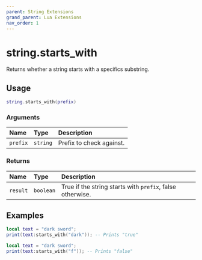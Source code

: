 ```yaml
---
parent: String Extensions
grand_parent: Lua Extensions
nav_order: 1
---
```


# string.starts_with

Returns whether a string starts with a specifics substring.

## Usage

```lua
string.starts_with(prefix)
```

### Arguments

| Name     | Type     | Description              |
| :------- | :------- | :----------------------- |
| `prefix` | `string` | Prefix to check against. |

### Returns

| Name     | Type      | Description                                               |
| :------- | :-------- | :-------------------------------------------------------- |
| `result` | `boolean` | True if the string starts with `prefix`, false otherwise. |

## Examples

```lua
local text = "dark sword";
print(text:starts_with("dark")); -- Prints "true"
```

```lua
local text = "dark sword";
print(text:starts_with("f")); -- Prints "false"
```
